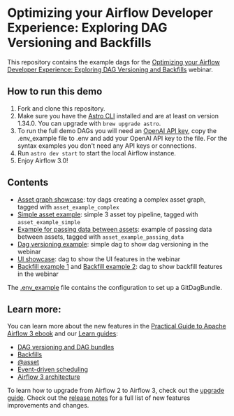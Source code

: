 # Optimizing your Airflow Developer Experience: Exploring DAG Versioning and Backfills 

This repository contains the example dags for the [Optimizing your Airflow Developer Experience: Exploring DAG Versioning and Backfills](https://www.astronomer.io/events/webinars/apache-airflow-3-optimize-your-pipeline-developer-experience-video) webinar.

## How to run this demo

1. Fork and clone this repository.
2. Make sure you have the [Astro CLI](https://www.astronomer.io/docs/astro/cli/overview) installed and are at least on version 1.34.0. You can upgrade with `brew upgrade astro`.
3. To run the full demo DAGs you will need an [OpenAI API key](https://platform.openai.com/docs/overview), copy the .env_example file to .env and add your OpenAI API key to the file. For the syntax examples you don't need any API keys or connections.
4. Run `astro dev start` to start the local Airflow instance.
5. Enjoy Airflow 3.0!

## Contents

- [Asset graph showcase](/dags/asset_graph_showcase/): toy dags creating a complex asset graph, tagged with `asset_example_complex`
- [Simple asset example](/dags/other_dags/asset_example_simple.py): simple 3 asset toy pipeline, tagged with `asset_example_simple`
- [Example for passing data between assets](/dags/other_dags/asset_example_passing_data.py): example of passing data between assets, tagged with `asset_example_passing_data`
- [Dag versioning example](/dags/dag_versioning_example.py): simple dag to show dag versioning in the webinar 
- [UI showcase](/dags/ui_showcase_dag.py): dag to show the UI features in the webinar
- [Backfill example 1](/dags/backfill_example_1.py) and [Backfill example 2](/dags/backfill_example_2.py): dag to show backfill features in the webinar

The [.env_example](.env_example) file contains the configuration to set up a GitDagBundle. 

## Learn more:

You can learn more about the new features in the [Practical Guide to Apache Airflow 3 ebook](https://www.astronomer.io/ebooks/practical-guide-to-apache-airflow-3/) and our [Learn guides](https://www.astronomer.io/docs/learn/):

- [DAG versioning and DAG bundles](https://www.astronomer.io/docs/learn/airflow-dag-versioning)
- [Backfills](https://www.astronomer.io/docs/learn/rerunning-dags/#backfill)
- [@asset](https://www.astronomer.io/docs/learn/airflow-datasets)
- [Event-driven scheduling](https://www.astronomer.io/docs/learn/airflow-event-driven-scheduling)
- [Airflow 3 architecture](https://www.astronomer.io/docs/learn/airflow-components)

To learn how to upgrade from Airflow 2 to Airflow 3, check out the [upgrade guide](https://www.astronomer.io/docs/learn/airflow-upgrade-2-3). Check out the [release notes](https://airflow.apache.org/docs/apache-airflow/stable/release_notes.html) for a full list of new features improvements and changes.

